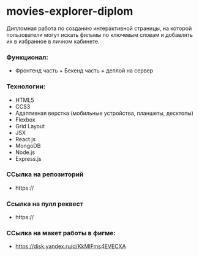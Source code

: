 # movies-explorer-diplom

Дипломная работа по созданию интерактивной страницы, на которой пользователи могут искать фильмы по ключевым словам и добавлять их в избранное в личном кабинете.

### Функционал:

+ Фронтенд часть + Бекенд часть + деплой на сервер

### Технологии:

+ HTML5
+ CCS3
+ Адаптивная верстка (мобильные устройства, планшеты, десктопы)
+ Flexbox
+ Grid Layout
+ JSX
+ React.js
+ MongoDB
+ Node.js
+ Express.js

### ССылка на репозиторий

- https://

### Ccылка на пулл реквест

- https://

### ССылка на макет работы в фигме:

- https://disk.yandex.ru/d/KkMIFms4EVECXA